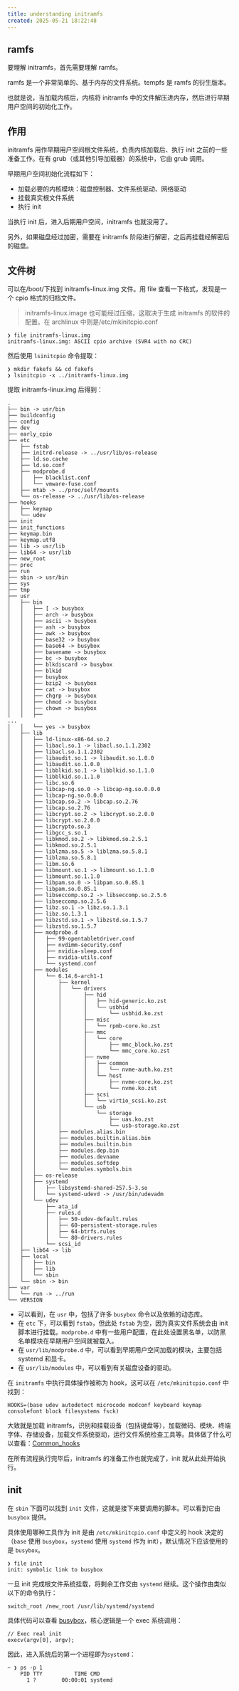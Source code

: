 ```yaml
---
title: understanding initramfs
created: 2025-05-21 18:22:48
---
```

## ramfs

要理解 initramfs，首先需要理解 ramfs。

ramfs 是一个非常简单的、基于内存的文件系统。tempfs 是 ramfs 的衍生版本。

也就是说，当加载内核后，内核将 initramfs 中的文件解压进内存，然后进行早期用户空间的初始化工作。

## 作用

initramfs 用作早期用户空间根文件系统，负责内核加载后、执行 init 之前的一些准备工作。在有 grub（或其他引导加载器）的系统中，它由 grub 调用。

早期用户空间初始化流程如下：

- 加载必要的内核模块：磁盘控制器、文件系统驱动、网络驱动
- 挂载真实根文件系统
- 执行 init

当执行 init 后，进入后期用户空间，initramfs 也就没用了。

另外，如果磁盘经过加密，需要在 initramfs 阶段进行解密，之后再挂载经解密后的磁盘。

## 文件树

可以在/boot/下找到 initramfs-linux.img 文件。用 file 查看一下格式，发现是一个 cpio 格式的归档文件。

> initramfs-linux.image 也可能经过压缩，这取决于生成 initramfs 的软件的配置。在 archlinux 中则是/etc/mkinitcpio.conf

```shell
❯ file initramfs-linux.img
initramfs-linux.img: ASCII cpio archive (SVR4 with no CRC)
```

然后使用 `lsinitcpio` 命令提取：

```shell
❯ mkdir fakefs && cd fakefs
❯ lsinitcpio -x ../initramfs-linux.img
```

提取 initramfs-linux.img 后得到：

```shell
.
├── bin -> usr/bin
├── buildconfig
├── config
├── dev
├── early_cpio
├── etc
│   ├── fstab
│   ├── initrd-release -> ../usr/lib/os-release
│   ├── ld.so.cache
│   ├── ld.so.conf
│   ├── modprobe.d
│   │   ├── blacklist.conf
│   │   └── vmware-fuse.conf
│   ├── mtab -> ../proc/self/mounts
│   └── os-release -> ../usr/lib/os-release
├── hooks
│   ├── keymap
│   └── udev
├── init
├── init_functions
├── keymap.bin
├── keymap.utf8
├── lib -> usr/lib
├── lib64 -> usr/lib
├── new_root
├── proc
├── run
├── sbin -> usr/bin
├── sys
├── tmp
├── usr
│   ├── bin
│   │   ├── [ -> busybox
│   │   ├── arch -> busybox
│   │   ├── ascii -> busybox
│   │   ├── ash -> busybox
│   │   ├── awk -> busybox
│   │   ├── base32 -> busybox
│   │   ├── base64 -> busybox
│   │   ├── basename -> busybox
│   │   ├── bc -> busybox
│   │   ├── blkdiscard -> busybox
│   │   ├── blkid
│   │   ├── busybox
│   │   ├── bzip2 -> busybox
│   │   ├── cat -> busybox
│   │   ├── chgrp -> busybox
│   │   ├── chmod -> busybox
│   │   ├── chown -> busybox
│   │   ├── 
...
│   │   └── yes -> busybox
│   ├── lib
│   │   ├── ld-linux-x86-64.so.2
│   │   ├── libacl.so.1 -> libacl.so.1.1.2302
│   │   ├── libacl.so.1.1.2302
│   │   ├── libaudit.so.1 -> libaudit.so.1.0.0
│   │   ├── libaudit.so.1.0.0
│   │   ├── libblkid.so.1 -> libblkid.so.1.1.0
│   │   ├── libblkid.so.1.1.0
│   │   ├── libc.so.6
│   │   ├── libcap-ng.so.0 -> libcap-ng.so.0.0.0
│   │   ├── libcap-ng.so.0.0.0
│   │   ├── libcap.so.2 -> libcap.so.2.76
│   │   ├── libcap.so.2.76
│   │   ├── libcrypt.so.2 -> libcrypt.so.2.0.0
│   │   ├── libcrypt.so.2.0.0
│   │   ├── libcrypto.so.3
│   │   ├── libgcc_s.so.1
│   │   ├── libkmod.so.2 -> libkmod.so.2.5.1
│   │   ├── libkmod.so.2.5.1
│   │   ├── liblzma.so.5 -> liblzma.so.5.8.1
│   │   ├── liblzma.so.5.8.1
│   │   ├── libm.so.6
│   │   ├── libmount.so.1 -> libmount.so.1.1.0
│   │   ├── libmount.so.1.1.0
│   │   ├── libpam.so.0 -> libpam.so.0.85.1
│   │   ├── libpam.so.0.85.1
│   │   ├── libseccomp.so.2 -> libseccomp.so.2.5.6
│   │   ├── libseccomp.so.2.5.6
│   │   ├── libz.so.1 -> libz.so.1.3.1
│   │   ├── libz.so.1.3.1
│   │   ├── libzstd.so.1 -> libzstd.so.1.5.7
│   │   ├── libzstd.so.1.5.7
│   │   ├── modprobe.d
│   │   │   ├── 99-opentabletdriver.conf
│   │   │   ├── nvdimm-security.conf
│   │   │   ├── nvidia-sleep.conf
│   │   │   ├── nvidia-utils.conf
│   │   │   └── systemd.conf
│   │   ├── modules
│   │   │   └── 6.14.6-arch1-1
│   │   │       ├── kernel
│   │   │       │   └── drivers
│   │   │       │       ├── hid
│   │   │       │       │   ├── hid-generic.ko.zst
│   │   │       │       │   └── usbhid
│   │   │       │       │       └── usbhid.ko.zst
│   │   │       │       ├── misc
│   │   │       │       │   └── rpmb-core.ko.zst
│   │   │       │       ├── mmc
│   │   │       │       │   └── core
│   │   │       │       │       ├── mmc_block.ko.zst
│   │   │       │       │       └── mmc_core.ko.zst
│   │   │       │       ├── nvme
│   │   │       │       │   ├── common
│   │   │       │       │   │   └── nvme-auth.ko.zst
│   │   │       │       │   └── host
│   │   │       │       │       ├── nvme-core.ko.zst
│   │   │       │       │       └── nvme.ko.zst
│   │   │       │       ├── scsi
│   │   │       │       │   └── virtio_scsi.ko.zst
│   │   │       │       └── usb
│   │   │       │           └── storage
│   │   │       │               ├── uas.ko.zst
│   │   │       │               └── usb-storage.ko.zst
│   │   │       ├── modules.alias.bin
│   │   │       ├── modules.builtin.alias.bin
│   │   │       ├── modules.builtin.bin
│   │   │       ├── modules.dep.bin
│   │   │       ├── modules.devname
│   │   │       ├── modules.softdep
│   │   │       └── modules.symbols.bin
│   │   ├── os-release
│   │   ├── systemd
│   │   │   ├── libsystemd-shared-257.5-3.so
│   │   │   └── systemd-udevd -> /usr/bin/udevadm
│   │   └── udev
│   │       ├── ata_id
│   │       ├── rules.d
│   │       │   ├── 50-udev-default.rules
│   │       │   ├── 60-persistent-storage.rules
│   │       │   ├── 64-btrfs.rules
│   │       │   └── 80-drivers.rules
│   │       └── scsi_id
│   ├── lib64 -> lib
│   ├── local
│   │   ├── bin
│   │   ├── lib
│   │   └── sbin
│   └── sbin -> bin
├── var
│   └── run -> ../run
└── VERSION
```

- 可以看到，在 `usr` 中，包括了许多 `busybox` 命令以及依赖的动态库。
- 在 `etc` 下，可以看到 `fstab`，但此处 `fstab` 为空，因为真实文件系统会由 init 脚本进行挂载。`modprobe.d` 中有一些用户配置，在此处设置黑名单，以防黑名单模块在早期用户空间就被载入。
- 在 `usr/lib/modprobe.d` 中，可以看到早期用户空间加载的模块，主要包括 systemd 和显卡。
- 在 `usr/lib/modules` 中，可以看到有关磁盘设备的驱动。

在 `initramfs` 中执行具体操作被称为 hook，这可以在 `/etc/mkinitcpio.conf` 中找到：

```shell
HOOKS=(base udev autodetect microcode modconf keyboard keymap consolefont block filesystems fsck)
```

大致就是加载 initramfs，识别和挂载设备（包括键盘等），加载微码、模块、终端字体、存储设备，加载文件系统驱动，运行文件系统检查工具等。具体做了什么可以查看：[Common_hooks](https://wiki.archlinux.org/title/Mkinitcpio#Common_hooks)

在所有流程执行完毕后，initramfs 的准备工作也就完成了，init 就从此处开始执行。

## init

在 `sbin` 下面可以找到 `init` 文件，这就是接下来要调用的脚本。可以看到它由 `busybox` 提供。

具体使用哪种工具作为 init 是由 `/etc/mkinitcpio.conf` 中定义的 hook 决定的（`base` 使用 `busybox`，`systemd` 使用 `systemd` 作为 init），默认情况下应该使用的是 `busybox`。

```shell
❯ file init
init: symbolic link to busybox
```

一旦 init 完成根文件系统挂载，将剩余工作交由 `systemd` 继续。这个操作由类似以下的命令执行：

```shell
switch_root /new_root /usr/lib/systemd/systemd
```

具体代码可以查看 [busybox](https://github.com/brgl/busybox/blob/abbf17abccbf832365d9acf1c280369ba7d5f8b2/util-linux/switch_root.c#L93-L153)，核心逻辑是一个 exec 系统调用：

```shell
// Exec real init
execv(argv[0], argv);
```

因此，进入系统后的第一个进程即为`systemd`：

```shell
~ ❯ ps -p 1
    PID TTY          TIME CMD
      1 ?        00:00:01 systemd
```

